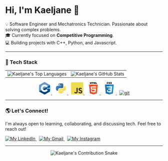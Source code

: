 <h1 align="left">Hi, I'm Kaeljane 👋</h1>

<p align="left">
  💡 Software Engineer and Mechatronics Technician. Passionate about solving complex problems.<br>
  🎓 Currently focused on <strong>Competitive Programming</strong>.<br>
  💻 Building projects with C++, Python, and Javascript.
</p>

<hr>

<h3 align="left">🚀 Tech Stack</h3>

<table>
  <tr>
    <td valign="top">
      <img src="https://github-readme-stats.vercel.app/api/top-langs/?username=kaeljane&layout=default&locale=en&theme=tokyonight" alt="Kaeljane's Top Languages" />
    </td>
    <td valign="top">
      <img src="https://github-readme-stats.vercel.app/api?username=kaeljane&show_icons=true&locale=en&theme=tokyonight&rank_icon=percentile" alt="Kaeljane's GitHub Stats" />
    </td>
  </tr>
</table>

<p align="center">
  <a href="https://cplusplus.com/" target="_blank" rel="noreferrer"> 
    <img src="https://raw.githubusercontent.com/devicons/devicon/master/icons/cplusplus/cplusplus-original.svg" alt="cplusplus" width="40" height="40"/> 
  </a>
  &nbsp;
  <a href="https://www.python.org" target="_blank" rel="noreferrer"> 
    <img src="https://raw.githubusercontent.com/devicons/devicon/master/icons/python/python-original.svg" alt="python" width="40" height="40"/> 
  </a>
  &nbsp; 
  <a href="https://developer.mozilla.org/en-US/docs/Web/JavaScript" target="_blank" rel="noreferrer"> 
    <img src="https://raw.githubusercontent.com/devicons/devicon/master/icons/javascript/javascript-original.svg" alt="javascript" width="40" height="40"/> 
  </a>
  &nbsp; 
  <a href="https://www.w3.org/html/" target="_blank" rel="noreferrer"> 
    <img src="https://raw.githubusercontent.com/devicons/devicon/master/icons/html5/html5-original-wordmark.svg" alt="html5" width="40" height="40"/> 
  </a>
  &nbsp; 
  <a href="https://www.w3css.com/" target="_blank" rel="noreferrer"> 
    <img src="https://raw.githubusercontent.com/devicons/devicon/master/icons/css3/css3-original-wordmark.svg" alt="css3" width="40" height="40"/> 
  </a>
  &nbsp; 
  <a href="https://git-scm.com/" target="_blank" rel="noreferrer"> 
    <img src="https://www.vectorlogo.zone/logos/git-scm/git-scm-icon.svg" alt="git" width="40" height="40"/> 
  </a>
</p>

<hr>

<h3 align="left">🌎 Let's Connect!</h3>

<p align="left">
  I'm always open to learning, collaborating, and discussing tech. Feel free to reach out!
</p>

<p align="left">
  <a href="https://www.linkedin.com/in/kaeljane/" target="blank">
    <img src="https://img.shields.io/badge/LinkedIn-0077B5?style=for-the-badge&logo=linkedin&logoColor=white" alt="My LinkedIn"/>
  </a>
  &nbsp; 
  <a href="mailto:kayyt0102@gmail.com" target="blank">
    <img src="https://img.shields.io/badge/Gmail-D14836?style=for-the-badge&logo=gmail&logoColor=white" alt="My Gmail"/>
  </a>
  &nbsp; 
  <a href="https://www.instagram.com/ikaylanee/" target="blank">
    <img src="https://img.shields.io/badge/Instagram-E4405F?style=for-the-badge&logo=instagram&logoColor=white" alt="My Instagram"/>
  </a>
</p>

<hr>

<p align="center">
  <img src="https://raw.githubusercontent.com/kaeljane/kaeljane/output/github-contribution-grid-snake-dark.svg" alt="Kaeljane's Contribution Snake" />
</p>
